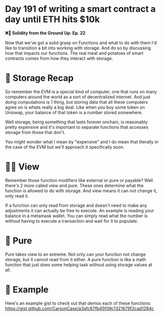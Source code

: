 # Day 191 of writing a smart contract a day until ETH hits $10k

**❌🦜 Solidity from the Ground Up:  Ep. 22**

Now that we've got a solid grasp on Functions and what to do with them I'd like to transition a bit into working with storage. And do so by discussing how that impacts our functions. The real meat and potatoes of smart contracts comes from how they interact with storage.

# 💼 Storage Recap
So remember the EVM is a special kind of computer, one that runs on many computers around the world as a sort of decentralized internet. And just doing computations is 1 thing, but storing data that all these computers agree on is whats really a big deal. Like when you buy some token on Uniswap, your balance of that token is a number stored somewhere.

Well storage, being something that lasts forever onchain, is reasonably pretty expensive and it's important to separate functions that accesses storage from those that don't.  

You might wonder what I mean by "expensive" and I do mean that literally in the case of the EVM but we'll approach it specifically soon.

# 🕵️‍♂️ View
Remember those function modifiers like external or pure or payable? Well there's 2 more called view and pure. These ones determine what the function is allowed to do with storage. And view means it can not change it, only read it.

If a function can only read from storage and doesn't need to make any adjustments it can actually be free to execute. An example is reading your balance in a metamask wallet. You can simply read what the number is without having to execute a transaction and wait for it to populate.

# 👼 Pure
Pure takes view to an extreme. Not only can your function not change storage, but it cannot read from it either. A pure function is like a math function that just does some helping task without using storage values at all.

# 🎥 Example
Here's an example gist to check out that demos each of these functions:
https://gist.github.com/CarsonCase/a3afc67fb45f09c1321679f2cad1284c